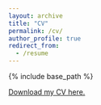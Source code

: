 ```yaml
---
layout: archive
title: "CV"
permalink: /cv/
author_profile: true
redirect_from:
  - /resume
---
```


{% include base_path %}

[Download my CV here.](http://yw-ray.github.io/files/cv/YoungwooJeong_CV.pdf)
